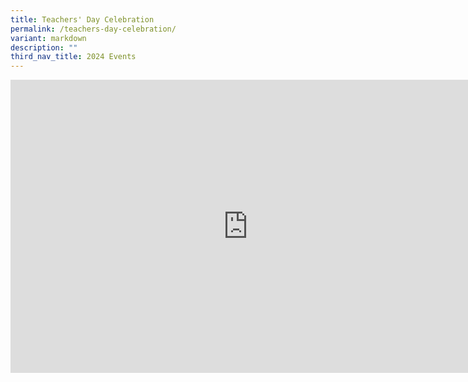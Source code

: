```yaml
---
title: Teachers' Day Celebration
permalink: /teachers-day-celebration/
variant: markdown
description: ""
third_nav_title: 2024 Events
---
```

<iframe allowfullscreen="true" height="469" width="760" frameborder="0" src="https://docs.google.com/presentation/d/1Po8WN0RaRPGhhxj9mW2OLF5mSqaTCldMCdPbR1mAces/embed?start=true&amp;loop=true&amp;delayms=3000"></iframe>

